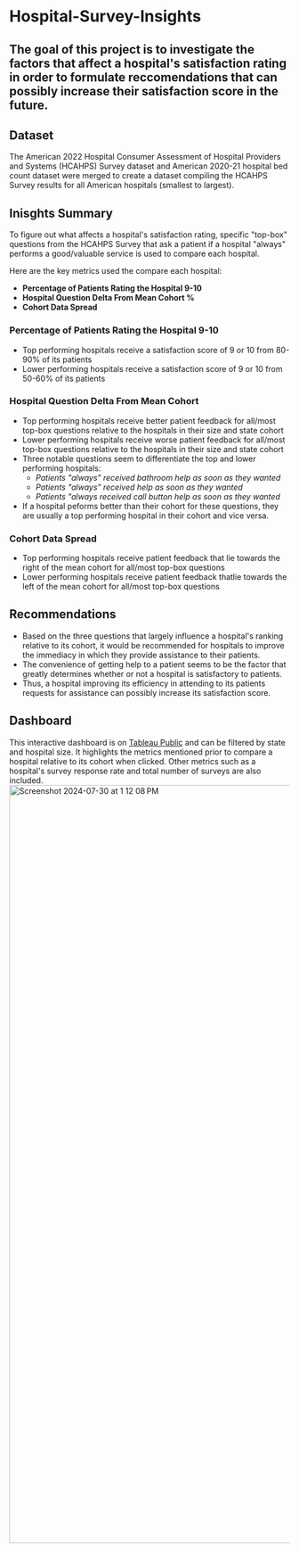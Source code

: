 # Hospital-Survey-Insights

## The goal of this project is to investigate the factors that affect a hospital's satisfaction rating in order to formulate reccomendations that can possibly increase their satisfaction score in the future. 

## Dataset
The American 2022 Hospital Consumer Assessment of Hospital Providers and Systems (HCAHPS) Survey dataset and American 2020-21 hospital bed count dataset were merged to create a dataset compiling the HCAHPS Survey results for all American hospitals (smallest to largest). 

## Inisghts Summary
To figure out what affects a hospital's satisfaction rating, specific "top-box" questions from the HCAHPS Survey that ask a patient if a hospital "always" performs a good/valuable service is used to compare each hospital. 

Here are the key metrics used the compare each hospital:
- **Percentage of Patients Rating the Hospital 9-10**
- **Hospital Question Delta From Mean Cohort %**
- **Cohort Data Spread**

### Percentage of Patients Rating the Hospital 9-10
- Top performing hospitals receive a satisfaction score of 9 or 10 from 80-90% of its patients 
- Lower performing hospitals receive a satisfaction score of 9 or 10 from 50-60% of its patients 

### Hospital Question Delta From Mean Cohort
- Top performing hospitals receive better patient feedback for all/most top-box questions relative to the hospitals in their size and state cohort
- Lower performing hospitals receive worse patient feedback for all/most top-box questions relative to the hospitals in their size and state cohort
- Three notable questions seem to differentiate the top and lower performing hospitals:
    - *Patients "always" received bathroom help as soon as they wanted*
    - *Patients "always" received help as soon as they wanted*
    - *Patients "always received call button help as soon as they wanted*
- If a hospital peforms better than their cohort for these questions, they are usually a top performing hospital in their cohort and vice versa.

### Cohort Data Spread
- Top performing hospitals receive patient feedback that lie towards the right of the mean cohort for all/most top-box questions
- Lower performing hospitals receive patient feedback thatlie towards the left of the mean cohort for all/most top-box questions

## Recommendations
- Based on the three questions that largely influence a hospital's ranking relative to its cohort, it would be recommended for hospitals to improve the immediacy in which they provide assistance to their patients.
- The convenience of getting help to a patient seems to be the factor that greatly determines whether or not a hospital is satisfactory to patients.
- Thus, a hospital improving its efficiency in attending to its patients requests for assistance can possibly increase its satisfaction score.  

## Dashboard
This interactive dashboard is on [Tableau Public](https://public.tableau.com/app/profile/charlm.escalera/viz/HCAHPS_Survey_Dashboard/HCAHPSDashboard) and can be filtered by state and hospital size. It highlights the metrics mentioned prior to compare a hospital relative to its cohort when clicked. Other metrics such as a hospital's survey response rate and total number of surveys are also included.
<img width="1360" alt="Screenshot 2024-07-30 at 1 12 08 PM" src="https://github.com/user-attachments/assets/00804802-a539-485f-a9f7-9e6bccfa4a20">


